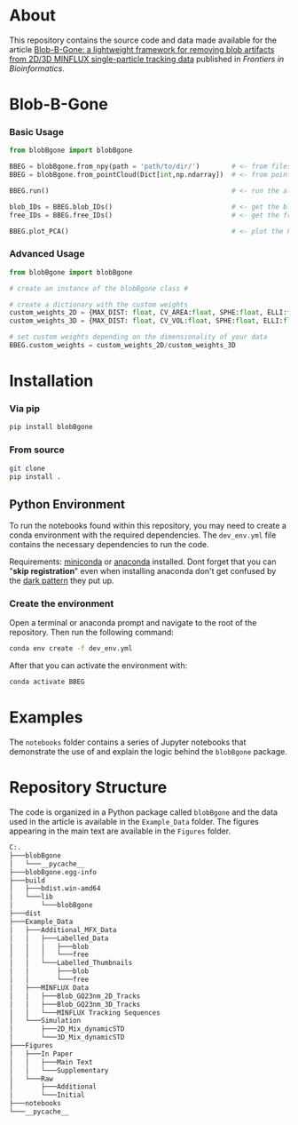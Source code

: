 # About
This repository contains the source code and data made available for the article [Blob-B-Gone: a lightweight framework for removing blob artifacts from 2D/3D MINFLUX single-particle tracking data](https://doi.org/10.3389/fbinf.2023.1268899) published in *Frontiers in Bioinformatics*.

# Blob-B-Gone
### Basic Usage
```python
from blobBgone import blobBgone

BBEG = blobBgone.from_npy(path = 'path/to/dir/')        # <- from files
BBEG = blobBgone.from_pointCloud(Dict[int,np.ndarray])  # <- from point cloud

BBEG.run()                                              # <- run the algorithm

blob_IDs = BBEG.blob_IDs()                              # <- get the blob IDs
free_IDs = BBEG.free_IDs()                              # <- get the free IDs

BBEG.plot_PCA()                                         # <- plot the PCA
```

### Advanced Usage
```python
from blobBgone import blobBgone

# create an instance of the blobBgone class #

# create a dictionary with the custom weights
custom_weights_2D = {MAX_DIST: float, CV_AREA:float, SPHE:float, ELLI:float, CV_DENSITY:float}
custom_weights_3D = {MAX_DIST: float, CV_VOL:float, SPHE:float, ELLI:float, CV_DENSITY:float}

# set custom weights depending on the dimensionality of your data
BBEG.custom_weights = custom_weights_2D/custom_weights_3D 
```

# Installation
### Via pip
```bash
pip install blobBgone
```

### From source
```bash
git clone
pip install .
```


## Python Environment
To run the notebooks found within this repository, you may need to create a conda environment with the required dependencies. The `dev_env.yml` file contains the necessary dependencies to run the code.

Requirements: [miniconda](https://docs.conda.io/en/latest/miniconda.html) or [anaconda](https://www.anaconda.com/products/distribution) installed.
Dont forget that you can "**skip registration**" even when installing anaconda don't get confused by the [dark pattern](https://en.wikipedia.org/wiki/Dark_pattern) they put up. 

### Create the environment
Open a terminal or anaconda prompt and navigate to the root of the repository. Then run the following command:
```bash
conda env create -f dev_env.yml
```
After that you can activate the environment with:
```bash
conda activate BBEG
```

# Examples
The `notebooks` folder contains a series of Jupyter notebooks that demonstrate the use of and explain the logic behind the `blobBgone` package. 

# Repository Structure
The code is organized in a Python package called `blobBgone` and the data used in the article is available in the `Example_Data` folder. The figures appearing in the main text are available in the `Figures` folder.

```bash
C:.
├───blobBgone
│   └───__pycache__
├───blobBgone.egg-info
├───build
│   ├───bdist.win-amd64
│   └───lib
│       └───blobBgone
├───dist
├───Example_Data
│   ├───Additional_MFX_Data
│   │   ├───Labelled_Data
│   │   │   ├───blob
│   │   │   └───free
│   │   └───Labelled_Thumbnails
│   │       ├───blob
│   │       └───free
│   ├───MINFLUX Data
│   │   ├───Blob_GQ23nm_2D_Tracks
│   │   ├───Blob_GQ23nm_3D_Tracks
│   │   └───MINFLUX Tracking Sequences
│   └───Simulation
│       ├───2D_Mix_dynamicSTD
│       └───3D_Mix_dynamicSTD
├───Figures
│   ├───In Paper
│   │   ├───Main Text
│   │   └───Supplementary
│   └───Raw
│       ├───Additional
│       └───Initial
├───notebooks
└───__pycache__
```